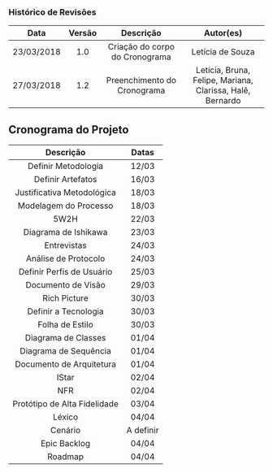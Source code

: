 ### Histórico de Revisões

| Data | Versão | Descrição | Autor(es) |
|:----:|:------:|:---------:|:-----:|
|23/03/2018|1.0|Criação do corpo do Cronograma| Letícia de Souza|
|27/03/2018|1.2|Preenchimento do Cronograma|Letícia, Bruna, Felipe, Mariana, Clarissa, Halê, Bernardo|


## Cronograma do Projeto

| Descrição                           | Datas |
|:---:                                | :---: |
| Definir Metodologia                 | 12/03 |
| Definir Artefatos                   | 16/03 |
| Justificativa Metodológica          | 18/03 |
| Modelagem do Processo               | 18/03 |
| 5W2H                                | 22/03 |
| Diagrama de Ishikawa                | 23/03 |
| Entrevistas                         | 24/03 |
| Análise de Protocolo                | 24/03 |
| Definir Perfis de Usuário           | 25/03 |
| Documento de Visão                  | 29/03 |
| Rich Picture                        | 30/03 |
| Definir a Tecnologia                | 30/03 |
| Folha de Estilo                     | 30/03 |
| Diagrama de Classes                 | 01/04 |
| Diagrama de Sequência               | 01/04 |
| Documento de Arquitetura            | 01/04 |
| IStar                               | 02/04 |
| NFR                                 | 02/04 |
| Protótipo de Alta Fidelidade        | 03/04 |
| Léxico                              | 04/04 |
| Cenário                           | A definir |
| Epic Backlog                        | 04/04 |
| Roadmap                             | 04/04 |
